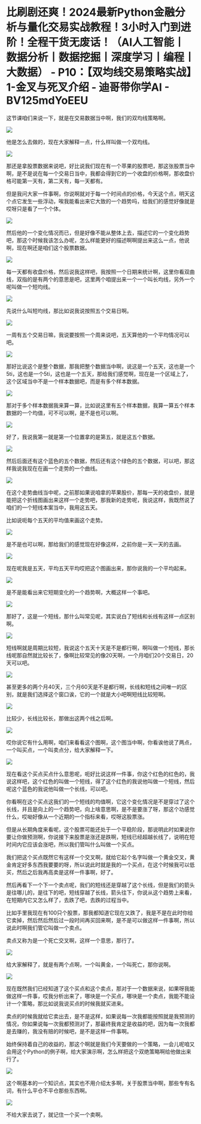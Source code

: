 # 比刷剧还爽！2024最新Python金融分析与量化交易实战教程！3小时入门到进阶！全程干货无废话！（AI人工智能丨数据分析丨数据挖掘丨深度学习丨编程丨大数据） - P10：【双均线交易策略实战】1-金叉与死叉介绍 - 迪哥带你学AI - BV125mdYoEEU

这节课咱们来说一下，就是在交易数据当中啊，我们的双均线策略啊。

![](img/e0112fcad9795b57774f6b9a0cbcc702_1.png)

他是怎么去做的，现在大家解释一点，什么样叫做一个双均线。

![](img/e0112fcad9795b57774f6b9a0cbcc702_3.png)

那还是拿股票数据来说吧，好比说我们现在有一个苹果的股票吧，那这张股票当中啊，是不是说在每一个交易日当中，我都会得到它的一个收盘的价格啊，那收盘价格可能第一天有，第二天有，每一天都有。

但是我问大家一件事啊，你说啊就对于每一个时间点的价格，今天这个点，明天这个点它发生一些浮动，唉我能看出来它大致的一个趋势吗，给我们的感觉好像就是哎呀只是看了一个个体。



![](img/e0112fcad9795b57774f6b9a0cbcc702_5.png)

然后他的一个变化情况而已，但是好像不能从整体上去，描述它的一个变化趋势吧，那这个时候我该怎么办呢，怎么样能更好的描述啊啊提出来这么一点，他说啊，现在啊还是咱们这个股票数据。



![](img/e0112fcad9795b57774f6b9a0cbcc702_7.png)

每一天都有收盘价格，然后说我这样吧，我按照一个日期来统计啊，这里你看双曲线，双指的是有两个的意思是吧，这里两个咱提出来一个一个叫长均线，另外一个呢叫做一个短均线。



![](img/e0112fcad9795b57774f6b9a0cbcc702_9.png)

先说什么叫短均线，那比如说我说按照五个交易日啊。

![](img/e0112fcad9795b57774f6b9a0cbcc702_11.png)

一周有五个交易日嘛，我说要按照一个周来说吧，五天算他的一个平均情况可以吧。

![](img/e0112fcad9795b57774f6b9a0cbcc702_13.png)

那好比说这个是整个数据，那我把整个数据当中啊，说这是一个五天，这也是一个5ti，这也是一个5ti，这也是一个五天，那给我们感觉啊，现在是一个区域上了，这个区域当中不是一个样本数据吧，而是有多个样本数据。



![](img/e0112fcad9795b57774f6b9a0cbcc702_15.png)

那对于多个样本数据我来算一算，比如说这里有五个样本数据，我算一算五个样本数据的一个均值，可不可以啊，是不是也可以啊。



![](img/e0112fcad9795b57774f6b9a0cbcc702_17.png)

好了，我说我第一就是第一个位置拿的是第五，就是这五个数据。

![](img/e0112fcad9795b57774f6b9a0cbcc702_19.png)

然后后面还有这个蓝色的五个数据，然后还有这个绿色的五个数据，可以吧，那这样我说我现在在画一个走势的一个曲线。



![](img/e0112fcad9795b57774f6b9a0cbcc702_21.png)

在这个走势曲线当中呢，之前那如果说咱拿的苹果股价，那每一天的收盘价，就是能把这个折线图画出来这样一个走势吧，那我新的走势呢，我说这样，我既然说了咱们的一个短线本案当中，我用这五天。

比如说呃每个五天的平均值来画这个走势。

![](img/e0112fcad9795b57774f6b9a0cbcc702_23.png)

是不是也可以啊，那给我们的感觉现在好像这样，之前你是一天一天的去画。

![](img/e0112fcad9795b57774f6b9a0cbcc702_25.png)

现在呢我是五天，平均五天平均哎把这个图画出来，那你说我的一个平均起来。

![](img/e0112fcad9795b57774f6b9a0cbcc702_27.png)

是不是能看出来它短期变化的一个趋势啊，大概这样一个事吧。

![](img/e0112fcad9795b57774f6b9a0cbcc702_29.png)

那好了，这是一个短线，那什么叫常见呢，其实说白了短线和长线有这样一点区别啊。

![](img/e0112fcad9795b57774f6b9a0cbcc702_31.png)

短线啊就是周期比较短，我说这个五天十天是不是都行啊，啊叫做一个短线，那长线呢那自然就比较长了，像啊比较常见的像20天啊，一个月咱们20个交易日，20天可以吧。



![](img/e0112fcad9795b57774f6b9a0cbcc702_33.png)

甚至更多的两个月40天，三个月60天是不是都行啊，长线和短线之间唯一的区别，就是我们选择这个窗口诶，它的一个就是大小吧啊短线比较短啊。



![](img/e0112fcad9795b57774f6b9a0cbcc702_35.png)

比较少，长线比较长，那做出这两个线之后啊。

![](img/e0112fcad9795b57774f6b9a0cbcc702_37.png)

哎你说它有什么用啊，咱们来看看这个图啊，这个图当中啊，你看诶他说了两点，一个叫买点，一个叫卖点分，给大家解释一下。



![](img/e0112fcad9795b57774f6b9a0cbcc702_39.png)

现在看这个买点买点什么意思呢，呃好比说这样一件事，你这个红色的红色的，我说这样吧，这个红色的叫做一个短线，得了这个红色的我说他叫做一个短线，然后呢这个蓝色的我说他叫做一个长线，可以吧。

你看啊在这个买点这我们的一个短线的均值啊，它这个变化情况是不是穿过了这个长线，并且是向上的一个趋势吧，向上啥意思啊，是不是要涨了呀，那这个功感觉什么，哎呦好像从一个近期的一个指标来看，哎呀这股票涨。

但是从长期角度来看呢，这个股票可能还处于一个平稳阶段，那说明此时如果说你要让你做预测啊，你说接下来股票是涨还是跌啊，短线已经超越长线了，说明在短时间内它应该会涨吧，所以我们管叫什么叫做一个买点。

我们把这个买点既然它有这样一个交叉啊，就给它起个名字叫做一个黄金交叉，黄金肯定好多东西我要要的呀，所以说此时就是我的一个买点，在这个时候我可以低买，然后之后我再高卖是这样一件事啊，好了。

然后再看下一个下一个卖点呢，我们的短线还是穿越了这个长线，但是我们的箭头是往哪儿的，是往下的吧，短线穿越了长线，箭头往下，你说从这个趋势上来看，在短期内它又怎么样了，去跌了吧，去跌的过程当中。

比如手里我现在有100只个股票，那我都知道它现在又跌了，我是不是在此时你给它卖掉，然后然后然后过一段时间再买回来啊，是不是可以做这样一件事啊，所以说此时啊我们管它叫做一个卖点。

卖点又称为是一个死亡交叉啊，这样一个意思，那行了。

![](img/e0112fcad9795b57774f6b9a0cbcc702_41.png)

给大家解释了，就是有两个点啊，一个叫黄金，一个叫死亡，那你说啊。

![](img/e0112fcad9795b57774f6b9a0cbcc702_43.png)

现在既然我们已经知道了这个买点和这个卖点，那对于一个数据来说，如果呀我能做这样一件事，哎我分析出来了，哪块是一个买点，哪块是一个卖点，我能不能设计一个策略，那比如说我说买点的时候我就买进来。

卖点的时候我就给它卖出去，是不是这样，如果说每一次我都能按照就是我预测的情况，你如果说每一次我都预测对了，那最终我肯定是收益的吧，因为每一次我都是去赚的，我没有赔的时候吧，是不是这样一件事啊。

始终保持着自己的收益的，那这个啊就是我们今天要做的一个策略，一会儿呢咱又会用这个Python的例子啊，给大家演示啊，怎么样把这个双绝策略啊给他做出来行了。



![](img/e0112fcad9795b57774f6b9a0cbcc702_45.png)

这个啊基本的一个知识点，其实也不用介绍太多啊，关于股票当中啊，那些专有名词，有什么平仓不平仓那些东西啊。



![](img/e0112fcad9795b57774f6b9a0cbcc702_47.png)

不给大家去说了，就记住一个买一个卖啊。